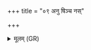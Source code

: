 +++
title = "०९ अनु षिञ्च नस्"

+++
<details><summary>मूलम् (GR)</summary>

अनु षिञ्च नस् तत् कुर्व्  
अगदो वै भविष्यति ।  
वातीकृतस्य भेषज्य्  
आगन् देव्य् अरुन्धती ॥
</details>